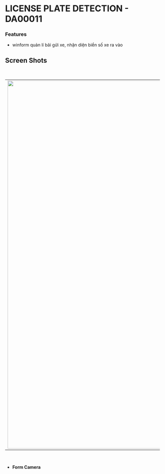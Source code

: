 # LICENSE PLATE DETECTION - DA00011
### Features
- winform quản lí bãi gửi xe, nhận diện biển số xe ra vào
## Screen Shots
<br>
<div align="center">
   <table align="center" border="0" >
  <tr>
    <td><img width=1200 src="https://github.com/thqnhngqn-dev/Quanlibaixe-DA00011/blob/main/Screen%20Shots/form_camera.png"/></td>
  </table>
  </div>
<br>


- **Form Camera**
